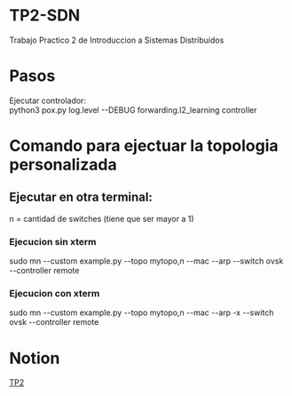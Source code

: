 # TP2-SDN

Trabajo Practico 2 de Introduccion a Sistemas Distribuidos

# Pasos

Ejecutar controlador:  
    python3 pox.py log.level --DEBUG forwarding.l2_learning controller 

# Comando para ejectuar la topologia personalizada
## Ejecutar en otra terminal:

n = cantidad de switches (tiene que ser mayor a 1)

### Ejecucion sin xterm

sudo mn --custom example.py --topo mytopo,n --mac --arp --switch ovsk --controller remote

### Ejecucion con xterm

sudo mn --custom example.py --topo mytopo,n --mac --arp -x --switch ovsk --controller remote

# Notion
[TP2](https://mis-notas.notion.site/TP2-0c7f3987e3324e289050206e3edb01a4?pvs=4)

